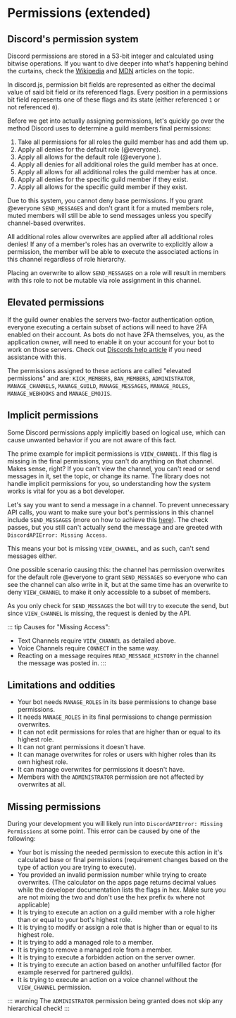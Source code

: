 # Permissions (extended)

## Discord's permission system

Discord permissions are stored in a 53-bit integer and calculated using bitwise operations. If you want to dive deeper into what's happening behind the curtains, check the [Wikipedia](https://en.wikipedia.org/wiki/Bit_field) and [MDN](https://developer.mozilla.org/en-US/docs/Web/JavaScript/Reference/Operators/Bitwise_Operators) articles on the topic.

In discord.js, permission bit fields are represented as either the decimal value of said bit field or its referenced flags.
Every position in a permissions bit field represents one of these flags and its state (either referenced `1` or not referenced `0`).

Before we get into actually assigning permissions, let's quickly go over the method Discord uses to determine a guild members final permissions:

1. Take all permissions for all roles the guild member has and add them up.
2. Apply all denies for the default role (@everyone).
3. Apply all allows for the default role (@everyone ).
4. Apply all denies for all additional roles the guild member has at once.
5. Apply all allows for all additional roles the guild member has at once.
6. Apply all denies for the specific guild member if they exist.
7. Apply all allows for the specific guild member if they exist.

Due to this system, you cannot deny base permissions. If you grant @everyone `SEND_MESSAGES` and don't grant it for a muted members role, muted members will still be able to send messages unless you specify channel-based overwrites.

All additional roles allow overwrites are applied after all additional roles denies! If any of a member's roles has an overwrite to explicitly allow a permission, the member will be able to execute the associated actions in this channel regardless of role hierarchy. 

Placing an overwrite to allow `SEND_MESSAGES` on a role will result in members with this role to not be mutable via role assignment in this channel. 

## Elevated permissions

If the guild owner enables the servers two-factor authentication option, everyone executing a certain subset of actions will need to have 2FA enabled on their account. As bots do not have 2FA themselves, you, as the application owner, will need to enable it on your account for your bot to work on those servers.
Check out [Discords help article](https://support.discord.com/hc/en-us/articles/219576828-Setting-up-Two-Factor-Authentication) if you need assistance with this.

The permissions assigned to these actions are called "elevated permissions" and are: 
`KICK_MEMBERS`, `BAN_MEMBERS`, `ADMINISTRATOR`, `MANAGE_CHANNELS`, `MANAGE_GUILD`, `MANAGE_MESSAGES`, `MANAGE_ROLES`, `MANAGE_WEBHOOKS` and `MANAGE_EMOJIS`.

## Implicit permissions

Some Discord permissions apply implicitly based on logical use, which can cause unwanted behavior if you are not aware of this fact.

The prime example for implicit permissions is `VIEW_CHANNEL`. If this flag is missing in the final permissions, you can't do anything on that channel. Makes sense, right? If you can't view the channel, you can't read or send messages in it, set the topic, or change its name.
The library does not handle implicit permissions for you, so understanding how the system works is vital for you as a bot developer.

Let's say you want to send a message in a channel. To prevent unnecessary API calls, you want to make sure your bot's permissions in this channel include `SEND_MESSAGES` (more on how to achieve this [here](/popular-topics/permissions.md#checking-for-permissions)). The check passes, but you still can't actually send the message and are greeted with `DiscordAPIError: Missing Access`.

This means your bot is missing `VIEW_CHANNEL`, and as such, can't send messages either.

One possible scenario causing this: the channel has permission overwrites for the default role @everyone to grant `SEND_MESSAGES` so everyone who can see the channel can also write in it, but at the same time has an overwrite to deny `VIEW_CHANNEL` to make it only accessible to a subset of members.

As you only check for `SEND_MESSAGES` the bot will try to execute the send, but since `VIEW_CHANNEL` is missing, the request is denied by the API.

::: tip
Causes for "Missing Access":
- Text Channels require `VIEW_CHANNEL` as detailed above.
- Voice Channels require `CONNECT` in the same way.
- Reacting on a message requires `READ_MESSAGE_HISTORY` in the channel the message was posted in.
:::

## Limitations and oddities

- Your bot needs `MANAGE_ROLES` in its base permissions to change base permissions.
- It needs `MANAGE_ROLES` in its final permissions to change permission overwrites.
- It can not edit permissions for roles that are higher than or equal to its highest role.
- It can not grant permissions it doesn't have.
- It can manage overwrites for roles or users with higher roles than its own highest role.
- It can manage overwrites for permissions it doesn't have.
- Members with the `ADMINISTRATOR` permission are not affected by overwrites at all.

## Missing permissions

During your development you will likely run into `DiscordAPIError: Missing Permissions` at some point. This error can be caused by one of the following:

- Your bot is missing the needed permission to execute this action in it's calculated base or final permissions (requirement changes based on the type of action you are trying to execute).
- You provided an invalid permission number while trying to create overwrites. (The calculator on the apps page returns decimal values while the developer documentation lists the flags in hex. Make sure you are not mixing the two and don't use the hex prefix `0x` where not applicable)
- It is trying to execute an action on a guild member with a role higher than or equal to your bot's highest role.
- It is trying to modify or assign a role that is higher than or equal to its highest role.
- It is trying to add a managed role to a member.
- It is trying to remove a managed role from a member.
- It is trying to execute a forbidden action on the server owner.
- It is trying to execute an action based on another unfulfilled factor (for example reserved for partnered guilds).
- It is trying to execute an action on a voice channel without the `VIEW_CHANNEL` permission.

::: warning
The `ADMINISTRATOR` permission being granted does not skip any hierarchical check!
:::
